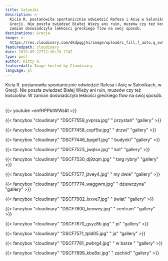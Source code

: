 ```yaml
---
title: Saloniki
description: >-
  Kicia R. postanowiła spontanicznie odwiedzić Rafesa i Asię w Salonikach, w
  Grecji. Nie poszła zwiedzać Białej Wieży ani ruin, muzeów czy też kościołów. W
  zamian doświadczyła lekkości greckiego flow na swój sposób. 
destinations: Grecja
image: >-
  https://res.cloudinary.com/dkdpqgjhi/image/upload/c_fill,f_auto,q_auto,w_300/v1558526323/DSCF7935_wtkmav.jpg
featuredpath: cloudinary
date: 2019-05-22T12:26:29.174Z
type: post
author: Kitty R.
featuredalt: Image hosted by Cloudinary
language: pl
---
```

Kicia R. postanowiła spontanicznie odwiedzić Rafesa i Asię w Salonikach, w Grecji. Nie poszła zwiedzać Białej Wieży ani ruin, muzeów czy też kościołów. W zamian doświadczyła lekkości greckiego flow na swój sposób. 

<br>{{< youtube =enfHPPbtWWs&t >}}</br>

{{< fancybox "cloudinary" "DSCF7559_yvprsa.jpg" "   przystań" "gallery" >}}

{{< fancybox "cloudinary" "DSCF7458_cxpf5w.jpg" "   drzwi" "gallery" >}}

{{< fancybox "cloudinary" "DSCF7446_bpgel1.jpg" "   budynki" "gallery" >}}

{{< fancybox "cloudinary" "DSCF7523_jwqlsn.jpg" "   kot" "gallery" >}}

{{< fancybox "cloudinary" "DSCF7530_dj9zqm.jpg" "   targ rybny" "gallery" >}}

{{< fancybox "cloudinary" "DSCF7577_jzvey4.jpg" "   my dwie" "gallery" >}}

{{< fancybox "cloudinary" "DSCF7774_waggwm.jpg" "   dziewczyna" "gallery" >}}

{{< fancybox "cloudinary" "DSCF7902_lxxve7.jpg" "   świat" "gallery" >}}

{{< fancybox "cloudinary" "DSCF7800_keowey.jpg" "   centrum" "gallery" >}}

{{< fancybox "cloudinary" "DSCF7870_gsyz8b.jpg" "   pi" "gallery" >}}

{{< fancybox "cloudinary" "DSCF7571_tpld05.jpg" "   ja" "gallery" >}}

{{< fancybox "cloudinary" "DSCF7781_pwbrg4.jpg" "   w barze " "gallery" >}}

{{< fancybox "cloudinary" "DSCF7899_kbe8xi.jpg" "   zachód" "gallery" >}}
